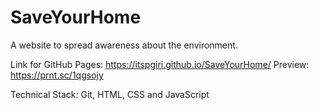 # SaveYourHome
A website to spread awareness about the environment.

Link for GitHub Pages: https://itspgiri.github.io/SaveYourHome/
Preview: 
<img> https://prnt.sc/1qgsojy</img>

Technical Stack: Git, HTML, CSS and JavaScript
